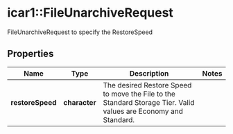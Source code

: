 # icar1::FileUnarchiveRequest

FileUnarchiveRequest to specify the RestoreSpeed

## Properties
Name | Type | Description | Notes
------------ | ------------- | ------------- | -------------
**restoreSpeed** | **character** | The desired Restore Speed to move the File to the Standard Storage Tier. Valid values are Economy and Standard. | 



